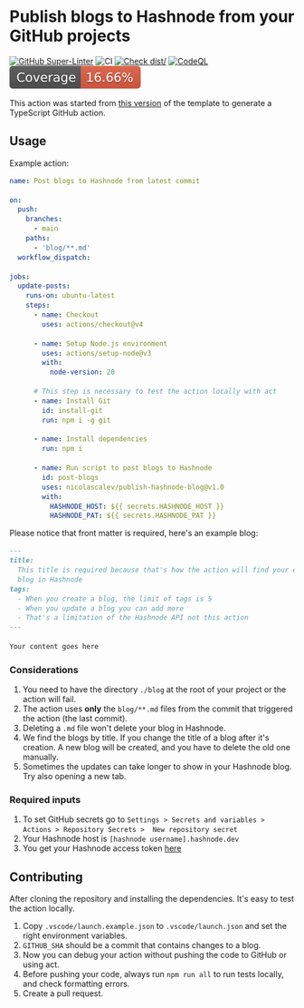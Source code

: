 # Publish blogs to Hashnode from your GitHub projects

[![GitHub Super-Linter](https://github.com/actions/typescript-action/actions/workflows/linter.yml/badge.svg)](https://github.com/super-linter/super-linter)
![CI](https://github.com/actions/typescript-action/actions/workflows/ci.yml/badge.svg)
[![Check dist/](https://github.com/actions/typescript-action/actions/workflows/check-dist.yml/badge.svg)](https://github.com/actions/typescript-action/actions/workflows/check-dist.yml)
[![CodeQL](https://github.com/actions/typescript-action/actions/workflows/codeql-analysis.yml/badge.svg)](https://github.com/actions/typescript-action/actions/workflows/codeql-analysis.yml)
[![Coverage](./badges/coverage.svg)](./badges/coverage.svg)

This action was started from
[this version](https://github.com/actions/typescript-action/tree/1da1fe9abb959743f36210ae5423e1dccc805e85)
of the template to generate a TypeScript GitHub action.

## Usage

Example action:

```yaml
name: Post blogs to Hashnode from latest commit

on:
  push:
    branches:
      - main
    paths:
      - 'blog/**.md'
  workflow_dispatch:

jobs:
  update-posts:
    runs-on: ubuntu-latest
    steps:
      - name: Checkout
        uses: actions/checkout@v4

      - name: Setup Node.js environment
        uses: actions/setup-node@v3
        with:
          node-version: 20

      # This step is necessary to test the action locally with act
      - name: Install Git
        id: install-git
        run: npm i -g git

      - name: Install dependencies
        run: npm i

      - name: Run script to post blogs to Hashnode
        id: post-blogs
        uses: nicolascalev/publish-hashnode-blog@v1.0
        with:
          HASHNODE_HOST: ${{ secrets.HASHNODE_HOST }}
          HASHNODE_PAT: ${{ secrets.HASHNODE_PAT }}
```

Please notice that front matter is required, here's an example blog:

```markdown
---
title:
  This title is required because that's how the action will find your existing
  blog in Hashnode
tags:
  - When you create a blog, the limit of tags is 5
  - When you update a blog you can add more
  - That's a limitation of the Hashnode API not this action
---

Your content goes here
```

### Considerations

1. You need to have the directory `./blog` at the root of your project or the
   action will fail.
1. The action uses **only** the `blog/**.md` files from the commit that
   triggered the action (the last commit).
1. Deleting a `.md` file won't delete your blog in Hashnode.
1. We find the blogs by title. If you change the title of a blog after it's
   creation. A new blog will be created, and you have to delete the old one
   manually.
1. Sometimes the updates can take longer to show in your Hashnode blog. Try also
   opening a new tab.

### Required inputs

1. To set GitHub secrets go to
   `Settings > Secrets and variables > Actions > Repository Secrets >  New repository secret`
2. Your Hashnode host is `[hashnode username].hashnode.dev`
3. You get your Hashnode access token
   [here](https://hashnode.com/settings/developer)

## Contributing

After cloning the repository and installing the dependencies. It's easy to test
the action locally.

1. Copy `.vscode/launch.example.json` to `.vscode/launch.json` and set the right
   environment variables.
1. `GITHUB_SHA` should be a commit that contains changes to a blog.
1. Now you can debug your action without pushing the code to GitHub or using
   act.
1. Before pushing your code, always run `npm run all` to run tests locally, and
   check formatting errors.
1. Create a pull request.
